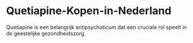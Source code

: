 # Quetiapine-Kopen-in-Nederland
Quetiapine is een belangrijk antipsychoticum dat een cruciale rol speelt in de geestelijke gezondheidszorg. 
